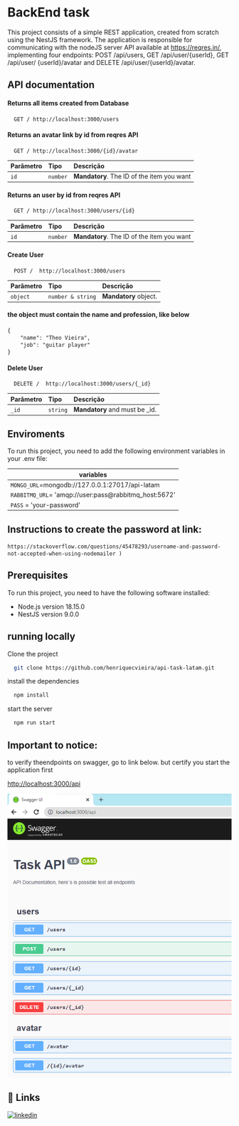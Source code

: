 # BackEnd task

This project consists of a simple REST application, created from scratch using the NestJS framework. The application is responsible for communicating with the nodeJS server API available at https://reqres.in/, implementing four endpoints: POST /api/users, GET /api/user/{userId}, GET /api/user/ {userId}/avatar and DELETE /api/user/{userId}/avatar.

## API documentation

#### Returns all items created from Database

```http
  GET / http://localhost:3000/users
```

#### Returns an avatar link by id from reqres API

```http
  GET / http://localhost:3000/{id}/avatar
```

| Parâmetro | Tipo     | Descrição                                  |
| :-------- | :------- | :----------------------------------------- |
| `id`      | `number` | **Mandatory**. The ID of the item you want |

#### Returns an user by id from reqres API

```http
  GET / http://localhost:3000/users/{id}
```

| Parâmetro | Tipo     | Descrição                                  |
| :-------- | :------- | :----------------------------------------- |
| `id`      | `number` | **Mandatory**. The ID of the item you want |

#### Create User

```http
  POST /  http://localhost:3000/users
```

| Parâmetro | Tipo              | Descrição             |
| :-------- | :---------------- | :-------------------- |
| `object`  | `number & string` | **Mandatory** object. |

#### the object must contain the name and profession, like below

```
{
    "name": "Theo Vieira",
    "job": "guitar player"
}

```

#### Delete User

```http
  DELETE /  http://localhost:3000/users/{_id}
```

| Parâmetro | Tipo     | Descrição                       |
| :-------- | :------- | :------------------------------ |
| `_id`     | `string` | **Mandatory** and must be \_id. |

## Enviroments

To run this project, you need to add the following environment variables in your .env file:

| variables                                             |
| ----------------------------------------------------- |
| `MONGO_URL`=mongodb://127.0.0.1:27017/api-latam       |
| `RABBITMQ_URL`= 'amqp://user:pass@rabbitmq_host:5672' |
| `PASS` = 'your-password'                              |

## Instructions to create the password at link:

```
https://stackoverflow.com/questions/45478293/username-and-password-not-accepted-when-using-nodemailer )
```

## Prerequisites

To run this project, you need to have the following software installed:

- Node.js version 18.15.0
- NestJS version 9.0.0

## running locally

Clone the project

```bash
  git clone https://github.com/henriquecvieira/api-task-latam.git
```

install the dependencies

```bash
  npm install
```

start the server

```bash
  npm run start
```

## Important to notice:

to verify theendpoints on swagger, go to link below.
but certify you start the application first

<http://localhost:3000/api>

![Screenshot](screenshot.PNG)

## 🔗 Links

[![linkedin](https://img.shields.io/badge/linkedin-0A66C2?style=for-the-badge&logo=linkedin&logoColor=white)](https://www.linkedin.com/in/henriquecarvalhovieira/)
